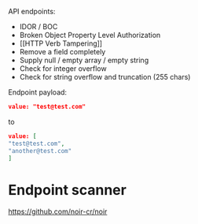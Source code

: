 API endpoints:
* IDOR / BOC
* Broken Object Property Level Authorization
* [[HTTP Verb Tampering]]
* Remove a field completely
* Supply null / empty array / empty string
* Check for integer overflow
* Check for string overflow and truncation (255 chars)

Endpoint payload: 
```json
value: "test@test.com"
```
to
```json
value: [
"test@test.com",
"another@test.com"
]
```
# Endpoint scanner
https://github.com/noir-cr/noir
